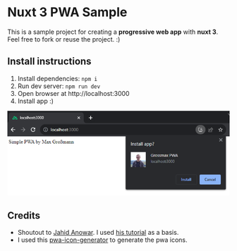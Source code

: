# Nuxt 3 PWA Sample

This is a sample project for creating a **progressive web app** with **nuxt 3**.
Feel free to fork or reuse the project. :)


## Install instructions

1. Install dependencies: `npm i`
2. Run dev server: `npm run dev`
3. Open browser at http://localhost:3000
4. Install app :)

![img.png](img.png)


## Credits

* Shoutout to [Jahid Anowar](https://github.com/jahidanowar/nuxt3-pwa). I used [his tutorial](https://www.youtube.com/watch?v=vJ-WAAWiGNA) as a basis.
* I used this [pwa-icon-generator](https://tools.crawlink.com/tools/pwa-icon-generator/) to generate the pwa icons. 
